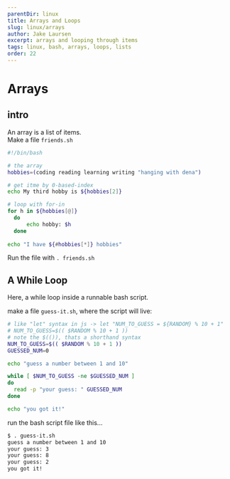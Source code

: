 ```yaml
---
parentDir: linux
title: Arrays and Loops
slug: linux/arrays
author: Jake Laursen
excerpt: arrays and looping through items
tags: linux, bash, arrays, loops, lists
order: 22
---
```


# Arrays

## intro
An array is a list of items.  
Make a file `friends.sh`
```bash
#!/bin/bash

# the array
hobbies=(coding reading learning writing "hanging with dena")

# get itme by 0-based-index
echo My third hobby is ${hobbies[2]}

# loop with for-in
for h in ${hobbies[@]}
  do
	  echo hobby: $h
  done
  
echo "I have ${#hobbies[*]} hobbies"
```
Run the file with `. friends.sh`  

## A While Loop
Here, a while loop inside a runnable bash script.  

make a file `guess-it.sh`, where the script will live:  

```bash
# like "let" syntax in js -> let "NUM_TO_GUESS = ${RANDOM} % 10 + 1"
# NUM_TO_GUESS=$(( $RANDOM % 10 + 1 ))
# note the $(()), thats a shorthand syntax
NUM_TO_GUESS=$(( $RANDOM % 10 + 1 ))
GUESSED_NUM=0

echo "guess a number between 1 and 10"

while [ $NUM_TO_GUESS -ne $GUESSED_NUM ]
do
  read -p "your guess: " GUESSED_NUM
done

echo "you got it!"
```

run the bash script file like this...
```bash
$ . guess-it.sh 
guess a number between 1 and 10
your guess: 3
your guess: 8
your guess: 2
you got it!
```
